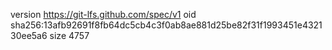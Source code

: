 version https://git-lfs.github.com/spec/v1
oid sha256:13afb92691f8fb64dc5cb4c3f0ab8ae881d25be82f31f1993451e432130ee5a6
size 4757
